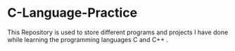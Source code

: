# C-Language-Practice
This Repository is used to store different programs and projects I have done while learning the programming languages C and C++ .
